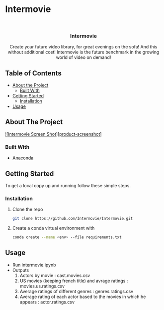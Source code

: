 # Intermovie

<!-- PROJECT LOGO -->
<br />
<p align="center">
  <h3 align="center">Intermovie</h3>

  <p align="center">
    Create your future video library, for great evenings on the sofa! And this without additional cost! Intermovie is the future benchmark in the growing world of video on demand!
  </p>
</p>

<!-- TABLE OF CONTENTS -->
## Table of Contents

* [About the Project](#about-the-project)
  * [Built With](#built-with)
* [Getting Started](#getting-started)
  * [Installation](#installation)
* [Usage](#usage)

<!-- ABOUT THE PROJECT -->
## About The Project

[![Intermovie Screen Shot][product-screenshot]](https://simplonline-v3-prod.s3.eu-west-3.amazonaws.com/media/image/jpeg/33e920cb-ac57-41da-81e2-f7174d2139ca.jpeg)

### Built With

* [Anaconda](https://www.anaconda.com/)

<!-- GETTING STARTED -->
## Getting Started

To get a local copy up and running follow these simple steps.

### Installation

1. Clone the repo

    ```sh
    git clone https://github.com/Intermovie/Intermovie.git
    ```

2. Create a conda virtual environment with

    ```sh
    conda create --name <env> --file requirements.txt
    ```

<!-- USAGE EXAMPLES -->
## Usage

* Run intermovie.ipynb
* Outputs
    1. Actors by movie : cast.movies.csv
    2. US movies (keeping french title) and avrage ratings : movies.us.ratings.csv
    3. Average ratings of different genres : genres.ratings.csv
    4. Average rating of each actor based to the movies in which he appears : actor.ratings.csv
